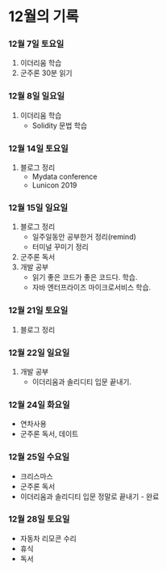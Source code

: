 # 12월의 기록

### 12월 7일 토요일 

1. 이더리움 학습
2. 군주론 30분 읽기

### 12월 8일 일요일

1. 이더리움 학습
    - Solidity 문법 학습

### 12월 14일 토요일

1. 블로그 정리
    - Mydata conference
    - Lunicon 2019

### 12월 15일 일요일

1. 블로그 정리
    - 일주일동안 공부한거 정리(remind)
    - 터미널 꾸미기 정리
2. 군주론 독서
3. 개발 공부
    - 읽기 좋은 코드가 좋은 코드다. 학습.
    - 자바 엔터프라이즈 마이크로서비스 학습.

### 12월 21일 토요일

1. 블로그 정리

### 12월 22일 일요일

1. 개발 공부
    - 이더리움과 솔리디티 입문 끝내기.

### 12월 24일 화요일

- 연차사용
- 군주론 독서, 데이트

### 12월 25일 수요일

- 크리스마스
- 군주론 독서
- 이더리움과 솔리디티 입문 정말로 끝내기 - 완료

### 12월 28일 토요일

- 자동차 리모콘 수리
- 휴식
- 독서
